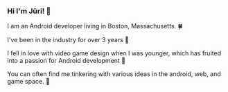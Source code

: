### Hi I'm Jüri! 👋

I am an Android developer living in Boston, Massachusetts. 🍀

I've been in the industry for over 3 years 🎂

I fell in love with video game design when I was younger, which has fruited into a passion for Android development 📱

You can often find me tinkering with various ideas in the android, web, and game space. 🔧

<!--
**JuriKiin/JuriKiin** is a ✨ _special_ ✨ repository because its `README.md` (this file) appears on your GitHub profile.

Here are some ideas to get you started:

- 🔭 I’m currently working on ...
- 🌱 I’m currently learning ...
- 👯 I’m looking to collaborate on ...
- 🤔 I’m looking for help with ...
- 💬 Ask me about ...
- 📫 How to reach me: ...
- 😄 Pronouns: ...
- ⚡ Fun fact: ...
-->
